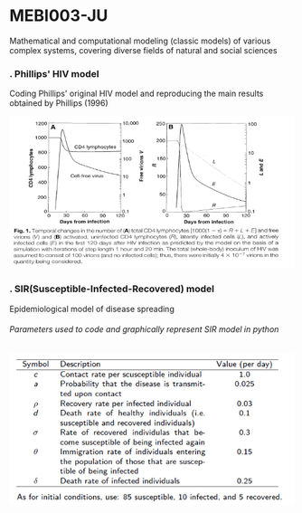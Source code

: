 # MEBI003-JU
Mathematical and computational modeling (classic models) of various complex systems, covering diverse fields of natural and social sciences
### . Phillips' HIV model
Coding Phillips' original HIV model and reproducing the main results obtained by Phillips (1996)
<p>
    <img src="https://github.com/anyarlene/MEBI003-JU/blob/master/Phillips%20Original%20HIV%20model.PNG" width="520" height="270" />
</p>

### . SIR(Susceptible-Infected-Recovered) model
Epidemiological model of disease spreading
###### Parameters used to code and graphically represent SIR model in python
<p>
    <img src="https://github.com/anyarlene/MEBI003-JU/blob/master/SIR%20model%20parameters.PNG" width="520" height="270" />
</p>


